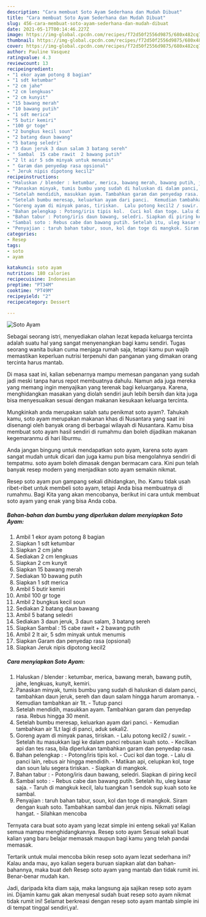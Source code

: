 ```yaml
---
description: "Cara membuat Soto Ayam Sederhana dan Mudah Dibuat"
title: "Cara membuat Soto Ayam Sederhana dan Mudah Dibuat"
slug: 456-cara-membuat-soto-ayam-sederhana-dan-mudah-dibuat
date: 2021-05-17T00:14:46.227Z
image: https://img-global.cpcdn.com/recipes/f72d50f2556d9875/680x482cq70/soto-ayam-foto-resep-utama.jpg
thumbnail: https://img-global.cpcdn.com/recipes/f72d50f2556d9875/680x482cq70/soto-ayam-foto-resep-utama.jpg
cover: https://img-global.cpcdn.com/recipes/f72d50f2556d9875/680x482cq70/soto-ayam-foto-resep-utama.jpg
author: Pauline Vasquez
ratingvalue: 4.3
reviewcount: 13
recipeingredient:
- "1 ekor ayam potong 8 bagian"
- "1 sdt ketumbar"
- "2 cm jahe"
- "2 cm lengkuas"
- "2 cm kunyit"
- "15 bawang merah"
- "10 bawang putih"
- "1 sdt merica"
- "5 butir kemiri"
- "100 gr toge"
- "2 bungkus kecil soun"
- "2 batang daun bawang"
- "5 batang seledri"
- "3 daun jeruk 3 daun salam 3 batang sereh"
- " Sambal  15 cabe rawit  2 bawang putih"
- "2 lt air 5 sdm minyak untuk menumis"
- " Garam dan penyedap rasa opsional"
- " Jeruk nipis dipotong kecil2"
recipeinstructions:
- "Haluskan / blender : ketumbar, merica, bawang merah, bawang putih, jahe, lengkuas, kunyit, kemiri."
- "Panaskan minyak, tumis bumbu yang sudah di haluskan di dalam panci, tambahkan daun jeruk, sereh dan daun salam hingga harum aromanya.  Kemudian tambahkan air 1lt.  Tutup panci"
- "Setelah mendidih, masukkan ayam. Tambahkan garam dan penyedap rasa. Rebus hingga 30 menit."
- "Setelah bumbu meresap, keluarkan ayam dari panci.  Kemudian tambahkan air 1Lt lagi di panci, aduk sekali2."
- "Goreng ayam di minyak panas, tiriskan.  Lalu potong kecil2 / suwir.  Setelah itu masukkan lagi ke dalam panci rebusan kuah soto.  Kecilkan api dan tes rasa, bila diperlukan tambahkan garam dan penyedap rasa."
- "Bahan pelengkap : Potong/iris tipis kol.  Cuci kol dan toge. Lalu di panci lain, rebus air hingga mendidih.  Matikan api, celupkan kol, toge dan soun lalu segera tiriskan. Siapkan di mangkok."
- "Bahan tabur : Potong/iris daun bawang, seledri. Siapkan di piring kecil"
- "Sambal soto : Rebus cabe dan bawang putih. Setelah itu, uleg kasar saja.  Taruh di mangkuk kecil, lalu tuangkan 1 sendok sup kuah soto ke sambal."
- "Penyajian : taruh bahan tabur, soun, kol dan toge di mangkok. Siram dengan kuah soto. Tambahkan sambal dan jeruk nipis. Nikmati selagi hangat. Silahkan mencoba"
categories:
- Resep
tags:
- soto
- ayam

katakunci: soto ayam 
nutrition: 180 calories
recipecuisine: Indonesian
preptime: "PT34M"
cooktime: "PT49M"
recipeyield: "2"
recipecategory: Dessert

---
```



![Soto Ayam](https://img-global.cpcdn.com/recipes/f72d50f2556d9875/680x482cq70/soto-ayam-foto-resep-utama.jpg)

Sebagai seorang istri, menyediakan olahan lezat kepada keluarga tercinta adalah suatu hal yang sangat menyenangkan bagi kamu sendiri. Tugas seorang  wanita bukan cuma menjaga rumah saja, tetapi kamu pun wajib memastikan keperluan nutrisi terpenuhi dan panganan yang dimakan orang tercinta harus mantab.

Di masa  saat ini, kalian sebenarnya mampu memesan panganan yang sudah jadi meski tanpa harus repot membuatnya dahulu. Namun ada juga mereka yang memang ingin menyajikan yang terenak bagi keluarganya. Karena, menghidangkan masakan yang diolah sendiri jauh lebih bersih dan kita juga bisa menyesuaikan sesuai dengan makanan kesukaan keluarga tercinta. 



Mungkinkah anda merupakan salah satu penikmat soto ayam?. Tahukah kamu, soto ayam merupakan makanan khas di Nusantara yang saat ini disenangi oleh banyak orang di berbagai wilayah di Nusantara. Kamu bisa membuat soto ayam hasil sendiri di rumahmu dan boleh dijadikan makanan kegemaranmu di hari liburmu.

Anda jangan bingung untuk mendapatkan soto ayam, karena soto ayam sangat mudah untuk dicari dan juga kamu pun bisa mengolahnya sendiri di tempatmu. soto ayam boleh dimasak dengan bermacam cara. Kini pun telah banyak resep modern yang menjadikan soto ayam semakin nikmat.

Resep soto ayam pun gampang sekali dihidangkan, lho. Kamu tidak usah ribet-ribet untuk membeli soto ayam, tetapi Anda bisa membuatnya di rumahmu. Bagi Kita yang akan mencobanya, berikut ini cara untuk membuat soto ayam yang enak yang bisa Anda coba.

<!--inarticleads1-->

##### Bahan-bahan dan bumbu yang diperlukan dalam menyiapkan Soto Ayam:

1. Ambil 1 ekor ayam potong 8 bagian
1. Siapkan 1 sdt ketumbar
1. Siapkan 2 cm jahe
1. Sediakan 2 cm lengkuas
1. Siapkan 2 cm kunyit
1. Siapkan 15 bawang merah
1. Sediakan 10 bawang putih
1. Siapkan 1 sdt merica
1. Ambil 5 butir kemiri
1. Ambil 100 gr toge
1. Ambil 2 bungkus kecil soun
1. Sediakan 2 batang daun bawang
1. Ambil 5 batang seledri
1. Sediakan 3 daun jeruk, 3 daun salam, 3 batang sereh
1. Siapkan  Sambal : 15 cabe rawit + 2 bawang putih
1. Ambil 2 lt air, 5 sdm minyak untuk menumis
1. Siapkan  Garam dan penyedap rasa (opsional)
1. Siapkan  Jeruk nipis dipotong kecil2




<!--inarticleads2-->

##### Cara menyiapkan Soto Ayam:

1. Haluskan / blender : ketumbar, merica, bawang merah, bawang putih, jahe, lengkuas, kunyit, kemiri.
1. Panaskan minyak, tumis bumbu yang sudah di haluskan di dalam panci, tambahkan daun jeruk, sereh dan daun salam hingga harum aromanya.  - Kemudian tambahkan air 1lt.  - Tutup panci
1. Setelah mendidih, masukkan ayam. Tambahkan garam dan penyedap rasa. Rebus hingga 30 menit.
1. Setelah bumbu meresap, keluarkan ayam dari panci.  - Kemudian tambahkan air 1Lt lagi di panci, aduk sekali2.
1. Goreng ayam di minyak panas, tiriskan.  - Lalu potong kecil2 / suwir.  - Setelah itu masukkan lagi ke dalam panci rebusan kuah soto.  - Kecilkan api dan tes rasa, bila diperlukan tambahkan garam dan penyedap rasa.
1. Bahan pelengkap : - Potong/iris tipis kol.  - Cuci kol dan toge. - Lalu di panci lain, rebus air hingga mendidih.  - Matikan api, celupkan kol, toge dan soun lalu segera tiriskan. - Siapkan di mangkok.
1. Bahan tabur : - Potong/iris daun bawang, seledri. Siapkan di piring kecil
1. Sambal soto : - Rebus cabe dan bawang putih. Setelah itu, uleg kasar saja.  - Taruh di mangkuk kecil, lalu tuangkan 1 sendok sup kuah soto ke sambal.
1. Penyajian : taruh bahan tabur, soun, kol dan toge di mangkok. Siram dengan kuah soto. Tambahkan sambal dan jeruk nipis. Nikmati selagi hangat. - Silahkan mencoba




Ternyata cara buat soto ayam yang lezat simple ini enteng sekali ya! Kalian semua mampu menghidangkannya. Resep soto ayam Sesuai sekali buat kalian yang baru belajar memasak maupun bagi kamu yang telah pandai memasak.

Tertarik untuk mulai mencoba bikin resep soto ayam lezat sederhana ini? Kalau anda mau, ayo kalian segera buruan siapkan alat dan bahan-bahannya, maka buat deh Resep soto ayam yang mantab dan tidak rumit ini. Benar-benar mudah kan. 

Jadi, daripada kita diam saja, maka langsung aja sajikan resep soto ayam ini. Dijamin kamu gak akan menyesal sudah buat resep soto ayam nikmat tidak rumit ini! Selamat berkreasi dengan resep soto ayam mantab simple ini di tempat tinggal sendiri,ya!.

